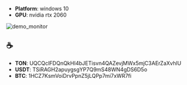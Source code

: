 - **Platform**: windows 10
- **GPU**: nvidia rtx 2060 

![demo_monitor](https://github.com/user-attachments/assets/7d6e54b1-7599-467b-81f8-593dbeaae17a)

## ☕️
- **TON**: UQCQclFDQnQkHI4bJETisvn4QAZevjMWx5mjC3AErZaXvhlU
- **USDT**: TSiRAGH2apuygsgYP7Q9mS48WN4gDS6D5o
- **BTC**: 1HCZ7KsmVoiDrvPpnZ5jLQPp7mi7xWR7fi
